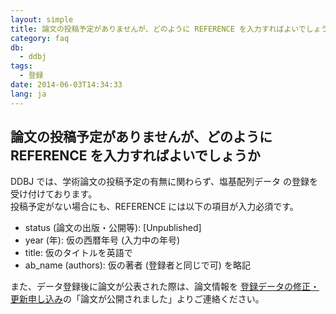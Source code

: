 ```yaml
---
layout: simple
title: 論文の投稿予定がありませんが、どのように REFERENCE を入力すればよいでしょうか
category: faq
db:
  - ddbj
tags: 
  - 登録
date: 2014-06-03T14:34:33
lang: ja
---
```


## 論文の投稿予定がありませんが、どのように REFERENCE を入力すればよいでしょうか

<p>DDBJ では、学術論文の投稿予定の有無に関わらず、塩基配列データ の登録を受け付けております。 <br>投稿予定がない場合にも、REFERENCE には以下の項目が入力必須です。</p>
<ul>
  <li>status (論文の出版・公開等): [Unpublished]</li>
  <li>year (年): 仮の西暦年号 (入力中の年号) </li>
  <li>title: 仮のタイトルを英語で</li>
  <li>ab_name (authors): 仮の著者 (登録者と同じで可) を略記</li>
</ul>
<p>また、データ登録後に論文が公表された際は、論文情報を <a href="/ddbj/update-form.html">登録データの修正・更新申し込み</a>の「論文が公開されました」よりご連絡ください。</p>
